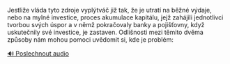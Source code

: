 
Jestliže vláda tyto zdroje vyplýtváč již tak, že je utratí na běžné výdaje, nebo na mylné investice, proces akumulace kapitálu, jejž zahájili jednotlivci tvorbou svých úspor a v němž pokračovaly banky a pojišťovny, když uskutečnily své investice, je zastaven. Odlišnosti mezi těmito dvěma způsoby nám mohou pomoci uvědomit si, kde je problém:

[🔊 Poslechnout audio](/data/7-paragraphs/audio/chapter_165/para_001-Jestlie-vlda-tyto-zdroje-vypltv-ji-tak-e-j.mp3)
